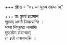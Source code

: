 +++
title = "०६ याः पुरुषं दह्यमानम्"

+++
याः पुरुषं दह्यमानं  
शून्यम् अग्नौ जिघत्सन्ति ।  
भण्वा निष्कुष्टा नामासि  
मुष्टाग्रेण सदान्वास्  
ता इतो नाशयामसि ॥